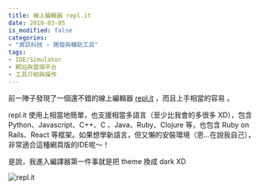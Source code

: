 ```yaml
---
title: 線上編輯器 repl.it
date: 2019-03-05
is_modified: false
categories:
- "資訊科技 › 開發與輔助工具"
tags:
- IDE/Simulator
- 網站與雲端平台
- 工具介紹與操作
--- 
```


前一陣子發現了一個還不錯的線上編輯器  [repl.it](https://repl.it/) ，而且上手相當的容易 。
<!--more-->
<p class="paragraph-spacing"></p> 

repl.it 使用上相當地簡單，也支援相當多語言（至少比我會的多很多 XD），包含 Python、Javascript、C++、C 、Java、Ruby、Clojure 等，也包含 Ruby on Rails、React 等框架。如果想學新語言，但又懶的安裝環境（恩...在說我自己），非常適合這種網頁版的IDE呢～！

<p class="paragraph-spacing"></p> 

是說，我進入編譯器第一件事就是把 theme 換成 dark XD

<p class="illustration">
    <img src="https://i.imgur.com/v8g7iQs.png" alt="repl.it">
</p>
 
 